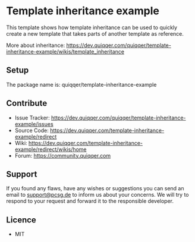 Template inheritance example
======

This template shows how template inheritance can be 
used to quickly create a new template that takes parts of another template as reference.

More about inheritance:
https://dev.quiqqer.com/quiqqer/template-inheritance-example/wikis/template_inheritance

Setup
-----

The package name is: quiqqer/template-inheritance-example

Contribute
-----

- Issue Tracker: https://dev.quiqqer.com/quiqqer/template-inheritance-example/issues
- Source Code: https://dev.quiqqer.com/template-inheritance-example/redirect
- Wiki: https://dev.quiqqer.com/template-inheritance-example/redirect/wikis/home
- Forum: https://community.quiqqer.com

Support
-----

If you found any flaws, have any wishes or suggestions you can send an email
to support@pcsg.de to inform us about your concerns.
We will try to respond to your request and forward it to the responsible developer.

Licence
-----

- MIT